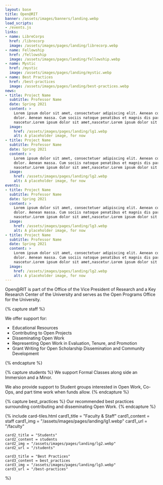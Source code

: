 ```yaml
---
layout: base
title: Open@RIT
banner: /assets/images/banners/landing.webp
load_scripts:
- /events.js
links:
- name: LibreCorps
  href: /librecorp
  image: /assets/images/pages/landing/librecorp.webp
- name: Fellowship
  href: /fellowship
  image: /assets/images/pages/landing/fellowship.webp
- name: Mystic
  href: /mystic
  image: /assets/images/pages/landing/mystic.webp
- name: Best Practices
  href: /best-practices
  image: /assets/images/pages/landing/best-practices.webp
news:
- title: Project Name
  subtitle: Professor Name
  date: Spring 2021
  content: >
    Lorem ipsum dolor sit amet, consectetuer adipiscing elit. Aenean commodo ligula eget
    dolor. Aenean massa. Cum sociis natoque penatibus et magnis dis parturient montes,
    nascetur.Lorem ipsum dolor sit amet,nascetur.Lorem ipsum dolor sit .
  image:
    href: /assets/images/pages/landing/lg1.webp
    alt: A placeholder image, for now
- title: Project Name
  subtitle: Professor Name
  date: Spring 2021
  content: >
    Lorem ipsum dolor sit amet, consectetuer adipiscing elit. Aenean commodo ligula eget
    dolor. Aenean massa. Cum sociis natoque penatibus et magnis dis parturient montes,
    nascetur.Lorem ipsum dolor sit amet,nascetur.Lorem ipsum dolor sit .
  image:
    href: /assets/images/pages/landing/lg2.webp
    alt: A placeholder image, for now
events:
- title: Project Name
  subtitle: Professor Name
  date: Spring 2021
  content: >
    Lorem ipsum dolor sit amet, consectetuer adipiscing elit. Aenean commodo ligula eget
    dolor. Aenean massa. Cum sociis natoque penatibus et magnis dis parturient montes,
    nascetur.Lorem ipsum dolor sit amet,nascetur.Lorem ipsum dolor sit .
  image:
    href: /assets/images/pages/landing/lg3.webp
    alt: A placeholder image, for now
- title: Project Name
  subtitle: Professor Name
  date: Spring 2021
  content: >
    Lorem ipsum dolor sit amet, consectetuer adipiscing elit. Aenean commodo ligula eget
    dolor. Aenean massa. Cum sociis natoque penatibus et magnis dis parturient montes,
    nascetur.Lorem ipsum dolor sit amet,nascetur.Lorem ipsum dolor sit .
  image:
    href: /assets/images/pages/landing/lg2.webp
    alt: A placeholder image, for now
---
```


Open@RIT is part of the Office of the Vice President of Research and a Key Research Center of the University and serves as the Open Programs Office for the University.

{% capture staff %}

We offer support for:
- Educational Resources
- Contributing to Open Projects
- Disseminating Open Work
- Representing Open Work in Evaluation, Tenure, and Promotion
- Grant Writing for Open Scholarship Dissemination and Community Development

{% endcapture %}

{% capture students %}
We support Formal Classes along side an Immersion and a Minor.

We also provide support to Student groups interested in Open Work, Co-Ops, and part time work when funds allow.
{% endcapture %}

{% capture best_practices %}
Our recommended best practices surrounding contributing and disseminating Open Work.
{% endcapture %}

{% include card-tiles.html
	card1_title = "Faculty & Staff"
	card1_content = staff
	card1_img = "/assets/images/pages/landing/lg1.webp"
	card1_url = "/faculty"

	card2_title = "Students"
	card2_content = students
	card2_img = "/assets/images/pages/landing/lg2.webp"
	card2_url = "/students"

	card3_title = "Best Practices"
	card3_content = best_practices
	card3_img = "/assets/images/pages/landing/lg3.webp"
	card3_url = "/best-practices"
%}

<!--
## Latest News

<div class="news-error"></div>

{% capture news %}

	{% for event in page.news %}

		{% include event.html data=event %}

	{% endfor %}

{% endcapture %}
{% include horizontal-row.html content=news element_count=2 %}
-->
